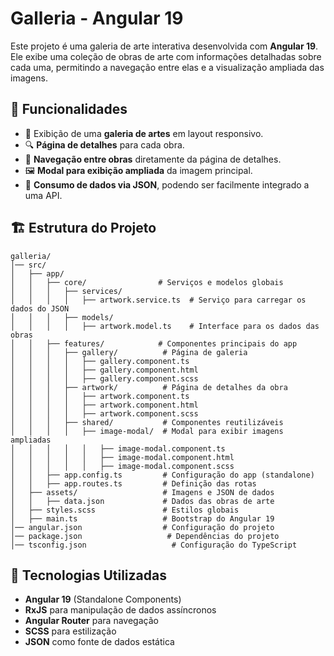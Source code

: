 # Galleria - Angular 19

Este projeto é uma galeria de arte interativa desenvolvida com **Angular 19**. Ele exibe uma coleção de obras de arte com informações detalhadas sobre cada uma, permitindo a navegação entre elas e a visualização ampliada das imagens.

## 🚀 Funcionalidades
- 📌 Exibição de uma **galeria de artes** em layout responsivo.
- 🔍 **Página de detalhes** para cada obra.
- 🔄 **Navegação entre obras** diretamente da página de detalhes.
- 🖼️ **Modal para exibição ampliada** da imagem principal.
- 📡 **Consumo de dados via JSON**, podendo ser facilmente integrado a uma API.

## 🏗️ Estrutura do Projeto
```
galleria/
│── src/
│   ├── app/
│   │   ├── core/                # Serviços e modelos globais
│   │   │   ├── services/
│   │   │   │   ├── artwork.service.ts  # Serviço para carregar os dados do JSON
│   │   │   ├── models/
│   │   │   │   ├── artwork.model.ts    # Interface para os dados das obras
│   │   ├── features/            # Componentes principais do app
│   │   │   ├── gallery/          # Página de galeria
│   │   │   │   ├── gallery.component.ts
│   │   │   │   ├── gallery.component.html
│   │   │   │   ├── gallery.component.scss
│   │   │   ├── artwork/          # Página de detalhes da obra
│   │   │   │   ├── artwork.component.ts
│   │   │   │   ├── artwork.component.html
│   │   │   │   ├── artwork.component.scss
│   │   │   ├── shared/           # Componentes reutilizáveis
│   │   │   │   ├── image-modal/  # Modal para exibir imagens ampliadas
│   │   │   │   │   ├── image-modal.component.ts
│   │   │   │   │   ├── image-modal.component.html
│   │   │   │   │   ├── image-modal.component.scss
│   │   ├── app.config.ts         # Configuração do app (standalone)
│   │   ├── app.routes.ts         # Definição das rotas
│   ├── assets/                   # Imagens e JSON de dados
│   │   ├── data.json             # Dados das obras de arte
│   ├── styles.scss               # Estilos globais
│   ├── main.ts                   # Bootstrap do Angular 19
│── angular.json                  # Configuração do projeto
│── package.json                   # Dependências do projeto
│── tsconfig.json                   # Configuração do TypeScript
```

## 🔧 Tecnologias Utilizadas
- **Angular 19** (Standalone Components)
- **RxJS** para manipulação de dados assíncronos
- **Angular Router** para navegação
- **SCSS** para estilização
- **JSON** como fonte de dados estática

